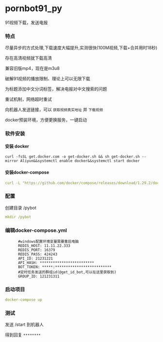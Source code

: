 # pornbot91_py
91视频下载，发送电报




###  特点

尽量异步的方式处理,下载速度大幅提升,实测很快(100M视频,下载+合并用时18秒)

存在高清视频就下载高清

兼容旧版mp4，现在是m3u8

破解91视频的播放限制、理论上可以无限下载

为标题添加中文分词标签，解决电报对中文搜索的问题

重试机制，网络超时重试

向机器人发送链接，可以 `获取视频真实地址` 并 `下载视频`

docker预装环境，方便更换服务，一键启动


### 软件安装



#### 安装 docker
```
curl -fsSL get.docker.com -o get-docker.sh && sh get-docker.sh --mirror Aliyun&&systemctl enable docker&&systemctl start docker

```

#### 安装docker-compose

```yaml
curl -L "https://github.com/docker/compose/releases/download/1.29.2/docker-compose-$(uname -s)-$(uname -m)" -o /usr/local/bin/docker-compose &&chmod +x /usr/local/bin/docker-compose
```


### 配置
创建目录 /pybot
```yaml
mkdir /pybot
```
### 编辑docker-compose.yml

```angular2html
      #windows配置环境变量需要重启电脑
      REDIS_HOST: 11.11.22.333
      REDIS_PORT: 16379
      REDIS_PASS: 424243
      API_ID: 21231221
      API_HASH: *************************
      BOT_TOKEN: *****:**************************
      #定时任务发送的群组id(@get_id_bot,可以在这里获取到)
      GROUP_ID: 121231311
```

### 启动项目

```yaml
docker-compose up 
```


### 测试

发送 /start 到机器人

得到回复  `********`
